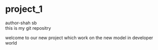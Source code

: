 # project_1
author-shah sb
<br>
this is my git repositry


welcome to our new project which work on the new model in developer world


